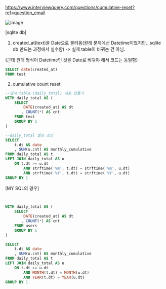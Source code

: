 https://www.interviewquery.com/questions/cumulative-reset?ref=question_email

![image](https://user-images.githubusercontent.com/73813367/127149730-0a4034ae-1039-4099-80eb-16df13547b4e.png)

[sqlite db]

1. created_at(text)을 Date으로 불러옴(원래 문제에선 Datetime이었지만...sqlite db 만드는 과정에서 실수함) -> 실제 table이 바뀌는 건 아님.

(근데 원래 형식이 Datetime인 것을 Date로 바꿔야 해서 코드는 동일함)

```sql
SELECT date(created_at) 
FROM test
```
2. cumulative count reset

```sql
--임시 table (daily_total) 새로 만들기
WITH daily_total AS (
    SELECT 
        DATE(created_at) AS dt 
       , COUNT(*) AS cnt
    FROM test
    GROUP BY 1
)

--daily_total 셀프 조인
SELECT
    t.dt AS date
    , SUM(u.cnt) AS monthly_cumulative
FROM daily_total AS t
LEFT JOIN daily_total AS u
    ON t.dt >= u.dt
        AND strftime('%m', t.dt) = strftime('%m', u.dt)
        AND strftime('%Y', t.dt) = strftime('%Y', u.dt)
GROUP BY 1
```

[MY SQL의 경우]
```sql
 

WITH daily_total AS (
    SELECT 
        DATE(created_at) AS dt 
       , COUNT(*) AS cnt
    FROM users
    GROUP BY 1
)

SELECT
    t.dt AS date
    , SUM(u.cnt) AS monthly_cumulative
FROM daily_total AS t
LEFT JOIN daily_total AS u
    ON t.dt >= u.dt
        AND MONTH(t.dt) = MONTH(u.dt)
        AND YEAR(t.dt) = YEAR(u.dt)
GROUP BY 1
```
